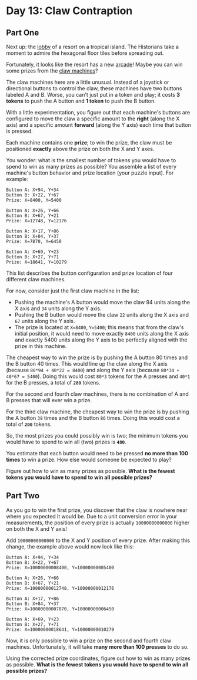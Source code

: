# Day 13: Claw Contraption

## Part One

Next up: the [lobby](https://adventofcode.com/2020/day/24) of a resort on a tropical island. 
The Historians take a moment to admire the hexagonal floor tiles before spreading out.

Fortunately, it looks like the resort has a new [arcade](https://en.wikipedia.org/wiki/Amusement_arcade)! 
Maybe you can win some prizes from the [claw machines](https://en.wikipedia.org/wiki/Claw_machine)?

The claw machines here are a little unusual. 
Instead of a joystick or directional buttons to control the claw, 
these machines have two buttons labeled A and B. 
Worse, you can't just put in a token and play; 
it costs **3 tokens** to push the A button and **1 token** to push the B button.

With a little experimentation, 
you figure out that each machine's buttons 
are configured to move the claw a specific amount to the **right** 
(along the X axis) and a specific amount **forward** (along the Y axis) 
each time that button is pressed.

Each machine contains one **prize**; to win the prize, 
the claw must be positioned **exactly** above the prize on both the X and Y axes.

You wonder: what is the smallest number of tokens you would have to spend to win as many prizes as possible? 
You assemble a list of every machine's button behavior and prize location (your puzzle input). 
For example:

````
Button A: X+94, Y+34
Button B: X+22, Y+67
Prize: X=8400, Y=5400

Button A: X+26, Y+66
Button B: X+67, Y+21
Prize: X=12748, Y=12176

Button A: X+17, Y+86
Button B: X+84, Y+37
Prize: X=7870, Y=6450

Button A: X+69, Y+23
Button B: X+27, Y+71
Prize: X=18641, Y=10279
````

This list describes the button configuration and prize location of four different claw machines.

For now, consider just the first claw machine in the list:

- Pushing the machine's A button would move the claw 94 units along the X axis and `34` units along the Y axis.
- Pushing the B button would move the claw `22` units along the X axis and `67` units along the Y axis.
- The prize is located at `X=8400`, `Y=5400`; this means that from the claw's initial position, it would need to move exactly `8400` units along the X axis and exactly 5400 units along the Y axis to be perfectly aligned with the prize in this machine.

The cheapest way to win the prize is by pushing the A button 80 times and the B button 40 times. 
This would line up the claw along the X axis (because `80*94 + 40*22 = 8400`) 
and along the Y axis (because `80*34 + 40*67 = 5400`). 
Doing this would cost `80*3` tokens for the A presses and `40*1` for the B presses, a total of **`280`** tokens.

For the second and fourth claw machines, there is no combination of A and B presses that will ever win a prize.

For the third claw machine, 
the cheapest way to win the prize is by pushing the A button `38` times and the B button `86` times. 
Doing this would cost a total of **`200`** tokens.

So, the most prizes you could possibly win is two; 
the minimum tokens you would have to spend to win all (two) prizes is **`480`**.

You estimate that each button would need to be pressed **no more than 100 times** to win a prize. 
How else would someone be expected to play?

Figure out how to win as many prizes as possible. 
**What is the fewest tokens you would have to spend to win all possible prizes?**

## Part Two

As you go to win the first prize, 
you discover that the claw is nowhere near where you expected it would be. 
Due to a unit conversion error in your measurements, 
the position of every prize is actually `10000000000000` higher on both the X and Y axis!

Add `10000000000000` to the X and Y position of every prize. 
After making this change, the example above would now look like this:

````
Button A: X+94, Y+34
Button B: X+22, Y+67
Prize: X=10000000008400, Y=10000000005400

Button A: X+26, Y+66
Button B: X+67, Y+21
Prize: X=10000000012748, Y=10000000012176

Button A: X+17, Y+86
Button B: X+84, Y+37
Prize: X=10000000007870, Y=10000000006450

Button A: X+69, Y+23
Button B: X+27, Y+71
Prize: X=10000000018641, Y=10000000010279
````

Now, it is only possible to win a prize on the second and fourth claw machines. 
Unfortunately, it will take **many more than 100 presses** to do so.

Using the corrected prize coordinates, 
figure out how to win as many prizes as possible. 
**What is the fewest tokens you would have to spend to win all possible prizes?**
